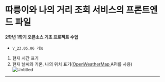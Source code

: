 # 따릉이와 나의 거리 조회 서비스의 프론트엔드 파일
#### 2학년 1학기 오픈소스 기초 프로젝트 수업

- ```V_23.05.06 기능``` <br>
1. 현재 시간 표기<br>
2. 현재 날씨와 기온, 나의 위치 표기([OpenWeatherMap ](https://openweathermap.org)API를 사용)<br>
![Untitled](https://user-images.githubusercontent.com/131790445/236662677-7925333d-434e-4f3e-b88a-de26ba44ebc9.gif)
***
